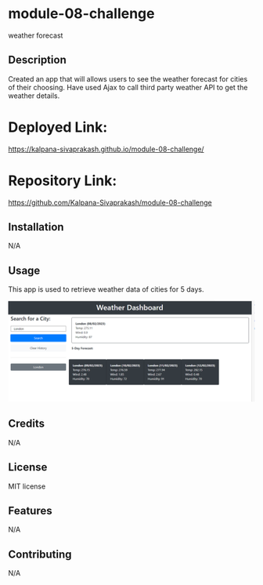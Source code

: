 # module-08-challenge
weather forecast

## Description
 Created an app that will allows users to see the weather forecast for cities of their choosing. Have used Ajax to call third party weather API to get the weather details.

 # Deployed Link:
https://kalpana-sivaprakash.github.io/module-08-challenge/


# Repository Link:
https://github.com/Kalpana-Sivaprakash/module-08-challenge

## Installation
N/A


## Usage 
This app is used to retrieve weather data of cities for 5 days. 

![screenshot](./assets/Output.PNG)


## Credits
N/A

## License
MIT license

## Features
N/A

## Contributing
N/A
